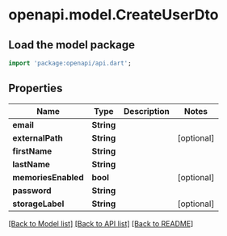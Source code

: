 # openapi.model.CreateUserDto

## Load the model package
```dart
import 'package:openapi/api.dart';
```

## Properties
Name | Type | Description | Notes
------------ | ------------- | ------------- | -------------
**email** | **String** |  | 
**externalPath** | **String** |  | [optional] 
**firstName** | **String** |  | 
**lastName** | **String** |  | 
**memoriesEnabled** | **bool** |  | [optional] 
**password** | **String** |  | 
**storageLabel** | **String** |  | [optional] 

[[Back to Model list]](../README.md#documentation-for-models) [[Back to API list]](../README.md#documentation-for-api-endpoints) [[Back to README]](../README.md)



